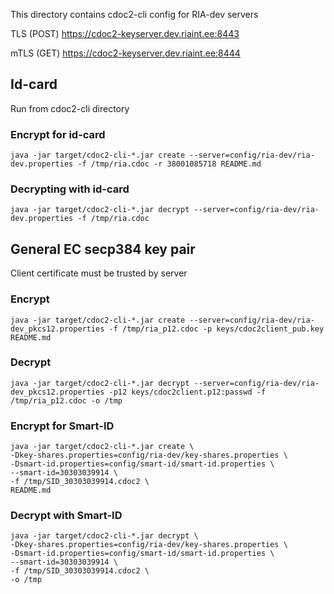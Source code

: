 
This directory contains cdoc2-cli config for RIA-dev servers

TLS (POST)
https://cdoc2-keyserver.dev.riaint.ee:8443

mTLS (GET)
https://cdoc2-keyserver.dev.riaint.ee:8444

## Id-card
Run from cdoc2-cli directory

### Encrypt for id-card
```
java -jar target/cdoc2-cli-*.jar create --server=config/ria-dev/ria-dev.properties -f /tmp/ria.cdoc -r 38001085718 README.md
```

### Decrypting with id-card
```
java -jar target/cdoc2-cli-*.jar decrypt --server=config/ria-dev/ria-dev.properties -f /tmp/ria.cdoc
```

## General EC secp384 key pair

Client certificate must be trusted by server

### Encrypt
```
java -jar target/cdoc2-cli-*.jar create --server=config/ria-dev/ria-dev_pkcs12.properties -f /tmp/ria_p12.cdoc -p keys/cdoc2client_pub.key README.md
```

### Decrypt

```
java -jar target/cdoc2-cli-*.jar decrypt --server=config/ria-dev/ria-dev_pkcs12.properties -p12 keys/cdoc2client.p12:passwd -f /tmp/ria_p12.cdoc -o /tmp
```

### Encrypt for Smart-ID

```
java -jar target/cdoc2-cli-*.jar create \
-Dkey-shares.properties=config/ria-dev/key-shares.properties \
-Dsmart-id.properties=config/smart-id/smart-id.properties \
--smart-id=30303039914 \
-f /tmp/SID_30303039914.cdoc2 \
README.md
```

### Decrypt with Smart-ID

```
java -jar target/cdoc2-cli-*.jar decrypt \
-Dkey-shares.properties=config/ria-dev/key-shares.properties \
-Dsmart-id.properties=config/smart-id/smart-id.properties \
--smart-id=30303039914 \
-f /tmp/SID_30303039914.cdoc2 \
-o /tmp
```

